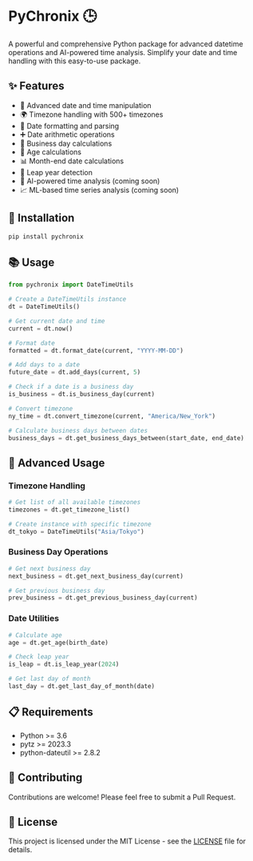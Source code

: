 # PyChronix 🕒

A powerful and comprehensive Python package for advanced datetime operations and AI-powered time analysis. Simplify your date and time handling with this easy-to-use package.

## ✨ Features

- 📅 Advanced date and time manipulation
- 🌍 Timezone handling with 500+ timezones
- 📝 Date formatting and parsing
- ➕ Date arithmetic operations
- 🏢 Business day calculations
- 🎂 Age calculations
- 📊 Month-end date calculations
- 🎯 Leap year detection
- 🤖 AI-powered time analysis (coming soon)
- 📈 ML-based time series analysis (coming soon)

## 🚀 Installation

```bash
pip install pychronix
```

## 📚 Usage

```python
from pychronix import DateTimeUtils

# Create a DateTimeUtils instance
dt = DateTimeUtils()

# Get current date and time
current = dt.now()

# Format date
formatted = dt.format_date(current, "YYYY-MM-DD")

# Add days to a date
future_date = dt.add_days(current, 5)

# Check if a date is a business day
is_business = dt.is_business_day(current)

# Convert timezone
ny_time = dt.convert_timezone(current, "America/New_York")

# Calculate business days between dates
business_days = dt.get_business_days_between(start_date, end_date)
```

## 🔧 Advanced Usage

### Timezone Handling
```python
# Get list of all available timezones
timezones = dt.get_timezone_list()

# Create instance with specific timezone
dt_tokyo = DateTimeUtils("Asia/Tokyo")
```

### Business Day Operations
```python
# Get next business day
next_business = dt.get_next_business_day(current)

# Get previous business day
prev_business = dt.get_previous_business_day(current)
```

### Date Utilities
```python
# Calculate age
age = dt.get_age(birth_date)

# Check leap year
is_leap = dt.is_leap_year(2024)

# Get last day of month
last_day = dt.get_last_day_of_month(date)
```

## 📋 Requirements

- Python >= 3.6
- pytz >= 2023.3
- python-dateutil >= 2.8.2

## 🤝 Contributing

Contributions are welcome! Please feel free to submit a Pull Request.

## 📄 License

This project is licensed under the MIT License - see the [LICENSE](LICENSE) file for details. 